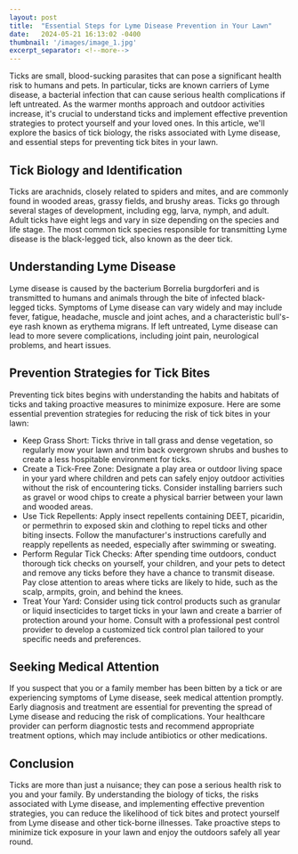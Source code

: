 ```yaml
---
layout: post
title:  "Essential Steps for Lyme Disease Prevention in Your Lawn"
date:   2024-05-21 16:13:02 -0400
thumbnail: '/images/image_1.jpg'
excerpt_separator: <!--more-->
---
```

Ticks are small, blood-sucking parasites that can pose a significant health risk to humans and pets. <!--more-->In particular, ticks are known carriers of Lyme disease, a bacterial infection that can cause serious health complications if left untreated. As the warmer months approach and outdoor activities increase, it's crucial to understand ticks and implement effective prevention strategies to protect yourself and your loved ones. In this article, we'll explore the basics of tick biology, the risks associated with Lyme disease, and essential steps for preventing tick bites in your lawn.

## Tick Biology and Identification
Ticks are arachnids, closely related to spiders and mites, and are commonly found in wooded areas, grassy fields, and brushy areas. Ticks go through several stages of development, including egg, larva, nymph, and adult. Adult ticks have eight legs and vary in size depending on the species and life stage. The most common tick species responsible for transmitting Lyme disease is the black-legged tick, also known as the deer tick.

## Understanding Lyme Disease
Lyme disease is caused by the bacterium Borrelia burgdorferi and is transmitted to humans and animals through the bite of infected black-legged ticks. Symptoms of Lyme disease can vary widely and may include fever, fatigue, headache, muscle and joint aches, and a characteristic bull's-eye rash known as erythema migrans. If left untreated, Lyme disease can lead to more severe complications, including joint pain, neurological problems, and heart issues.

## Prevention Strategies for Tick Bites
Preventing tick bites begins with understanding the habits and habitats of ticks and taking proactive measures to minimize exposure. Here are some essential prevention strategies for reducing the risk of tick bites in your lawn:
* Keep Grass Short: Ticks thrive in tall grass and dense vegetation, so regularly mow your lawn and trim back overgrown shrubs and bushes to create a less hospitable environment for ticks.
* Create a Tick-Free Zone: Designate a play area or outdoor living space in your yard where children and pets can safely enjoy outdoor activities without the risk of encountering ticks. Consider installing barriers such as gravel or wood chips to create a physical barrier between your lawn and wooded areas.
* Use Tick Repellents: Apply insect repellents containing DEET, picaridin, or permethrin to exposed skin and clothing to repel ticks and other biting insects. Follow the manufacturer's instructions carefully and reapply repellents as needed, especially after swimming or sweating.
* Perform Regular Tick Checks: After spending time outdoors, conduct thorough tick checks on yourself, your children, and your pets to detect and remove any ticks before they have a chance to transmit disease. Pay close attention to areas where ticks are likely to hide, such as the scalp, armpits, groin, and behind the knees.
* Treat Your Yard: Consider using tick control products such as granular or liquid insecticides to target ticks in your lawn and create a barrier of protection around your home. Consult with a professional pest control provider to develop a customized tick control plan tailored to your specific needs and preferences.

## Seeking Medical Attention
If you suspect that you or a family member has been bitten by a tick or are experiencing symptoms of Lyme disease, seek medical attention promptly. Early diagnosis and treatment are essential for preventing the spread of Lyme disease and reducing the risk of complications. Your healthcare provider can perform diagnostic tests and recommend appropriate treatment options, which may include antibiotics or other medications.

## Conclusion
Ticks are more than just a nuisance; they can pose a serious health risk to you and your family. By understanding the biology of ticks, the risks associated with Lyme disease, and implementing effective prevention strategies, you can reduce the likelihood of tick bites and protect yourself from Lyme disease and other tick-borne illnesses. Take proactive steps to minimize tick exposure in your lawn and enjoy the outdoors safely all year round.

